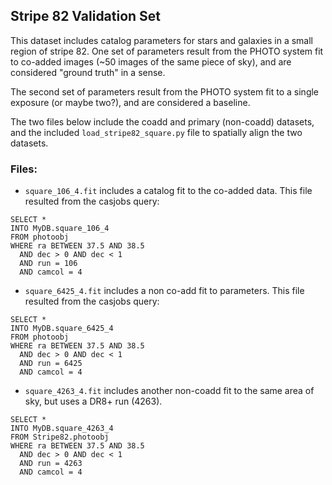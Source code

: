 ## Stripe 82 Validation Set

This dataset includes catalog parameters for stars and galaxies in a small
region of stripe 82.  One set of parameters result from the PHOTO system
fit to co-added images (~50 images of the same piece of sky), and are
considered "ground truth" in a sense.

The second set of parameters result from the PHOTO system fit to a single
exposure (or maybe two?), and are considered a baseline.

The two files below include the coadd and primary (non-coadd) datasets,
and the included `load_stripe82_square.py` file to spatially align the two
datasets.

### Files:

* `square_106_4.fit` includes a catalog fit to the co-added data.  This file
resulted from the casjobs query:

```
SELECT *
INTO MyDB.square_106_4
FROM photoobj
WHERE ra BETWEEN 37.5 AND 38.5 
  AND dec > 0 AND dec < 1
  AND run = 106
  AND camcol = 4
```

* `square_6425_4.fit` includes a non co-add fit to parameters.  This file
resulted from the casjobs query:

```
SELECT *
INTO MyDB.square_6425_4
FROM photoobj
WHERE ra BETWEEN 37.5 AND 38.5 
  AND dec > 0 AND dec < 1
  AND run = 6425
  AND camcol = 4
```

* `square_4263_4.fit` includes another non-coadd fit to the same area of sky,
but uses a DR8+ run (4263).

```
SELECT *
INTO MyDB.square_4263_4
FROM Stripe82.photoobj
WHERE ra BETWEEN 37.5 AND 38.5 
  AND dec > 0 AND dec < 1
  AND run = 4263
  AND camcol = 4
```

